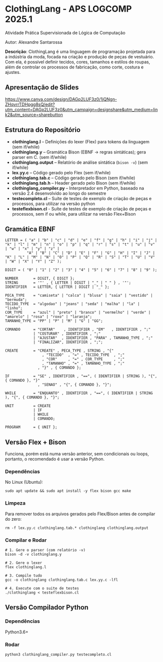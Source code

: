 # ClothingLang - APS LOGCOMP 2025.1

Atividade Prática Supervisionada de Lógica de Computação

Autor: Alexandre Santarossa


**Descrição**: ClothingLang é uma linguagem de programação projetada para a indústria da moda, focada na criação e produção de peças de vestuário. Com ela, é possível definir tecidos, cores, tamanhos e estilos de roupas, além de controlar os processos de fabricação, como corte, costura e ajustes.

## Apresentação de Slides
https://www.canva.com/design/DAGp2LUF3z0/1jQNgn-ZHqvrrTDHpgg8sQ/edit?utm_content=DAGp2LUF3z0&utm_campaign=designshare&utm_medium=link2&utm_source=sharebutton

## Estrutura do Repositório
- **clothinglang.l**           – Definições do lexer (Flex) para tokens da linguagem (sem if/while)
- **clothinglang.y**           – Gramática Bison (EBNF → regras sintáticas); gera parser em C. (sem if/while)
- **clothinglang.output**      – Relatório de análise sintática (`bison -v`) (sem if/while)  
- **lex.yy.c**                 – Código gerado pelo Flex  (sem if/while)
- **clothinglang.tab.c**       – Código gerado pelo Bison  (sem if/while)
- **clothinglang.tab.h**       – Header gerado pelo Bison  (sem if/while)
- **clothinglang_compiler.py** – Interpretador em Python, baseado na versão 2.4 desenvolvido ao longo do semestre
- **testecompleto.cl**         – Suíte de testes de exemplo de criação de peças e processos, para utilizar na versão python
- **testeflexbison.cl**        - Suíte de testes de exemplo de criação de peças e processos, sem if ou while, para utilizar na versão Flex+Bison

## Gramática EBNF
```
LETTER = ( "a" | "b" | "c" | "d" | "e" | "f" | "g" | "h" | "i" | "j" | "k" | "l" | "m" | "n" | "o" | "p" | "q" | "r" | "s" | "t" | "u" | "v" | "w" | "x" | "y" | "z" |
          "A" | "B" | "C" | "D" | "E" | "F" | "G" | "H" | "I" | "J" | "K" | "L" | "M" | "N" | "O" | "P" | "Q" | "R" | "S" | "T" | "U" | "V" | "W" | "X" | "Y" | "Z" );

DIGIT = ( "0" | "1" | "2" | "3" | "4" | "5" | "6" | "7" | "8" | "9" );

NUMBER       = DIGIT, { DIGIT };
STRING       = '"' , { LETTER | DIGIT | "_" | " " } , '"';
IDENTIFIER   = LETTER, { LETTER | DIGIT | "_" };

PECA_TYPE    = "camiseta" | "calca" | "blusa" | "saia" | "vestido" | "bermuda";
TECIDO_TYPE  = "algodao" | "jeans" | "seda" | "malha" | "la" | "linho";
COR_TYPE     = "azul" | "preto" | "branco" | "vermelho" | "verde" | "amarelo" | "rosa" | "roxo" | "laranja";
TAMANHO_TYPE = "PP" | "P" | "M" | "G" | "GG";

COMANDO      = "CORTAR"    , IDENTIFIER , "EM"   , IDENTIFIER , ";" 
             | "COSTURAR" , IDENTIFIER , ";" 
             | "AJUSTAR"  , IDENTIFIER , "PARA" , TAMANHO_TYPE , ";" 
             | "FINALIZAR", IDENTIFIER , ";";

CREATE       = "CREATE" , PECA_TYPE , STRING , "{"
                 , "TECIDO"  , "=" , TECIDO_TYPE  , ";"
                 , "COR"     , "=" , COR_TYPE     , ";"
                 , "TAMANHO" , "=" , TAMANHO_TYPE , ";"
               , "}" , { COMANDO };

IF           = "SE" , IDENTIFIER , "==", ( IDENTIFIER | STRING ), "{", { COMANDO }, "}"
               , "SENAO" , "{", { COMANDO }, "}";

WHILE        = "ENQUANTO" , IDENTIFIER , "==", ( IDENTIFIER | STRING ), "{", { COMANDO }, "}";

UNIT         = CREATE
             | IF
             | WHILE
             | COMANDO;

PROGRAM      = { UNIT };
```
## Versão Flex + Bison
Funciona, porém está numa versão anterior, sem condicionais ou loops, portanto, o recomendado é usar a versão Python.
### Dependências
No Linux (Ubuntu):
```
sudo apt update && sudo apt install -y flex bison gcc make
```
### Limpeza
Para remover todos os arquivos gerados pelo Flex/Bison antes de compilar do zero:
```
rm -f lex.yy.c clothinglang.tab.* clothinglang clothinglang.output
```
### Compilar e Rodar
```
# 1. Gere o parser (com relatório -v)
bison -d -v clothinglang.y

# 2. Gere o lexer
flex clothinglang.l

# 3. Compile tudo
gcc -o clothinglang clothinglang.tab.c lex.yy.c -lfl

# 4. Execute com o suite de testes
./clothinglang < testeflexbison.cl
```
## Versão Compilador Python
### Dependências
Python3.6+
### Rodar
```
python3 clothinglang_compiler.py testecompleto.cl
```
